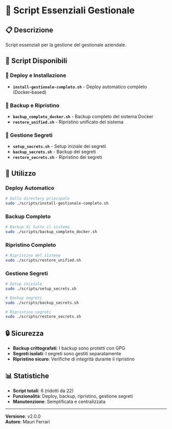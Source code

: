 # 🔧 Script Essenziali Gestionale

## 📋 Descrizione
Script essenziali per la gestione del gestionale aziendale.

## 📁 Script Disponibili

### 🚀 Deploy e Installazione
- **`install-gestionale-completo.sh`** - Deploy automatico completo (Docker-based)

### 💾 Backup e Ripristino
- **`backup_completo_docker.sh`** - Backup completo del sistema Docker
- **`restore_unified.sh`** - Ripristino unificato del sistema

### 🔐 Gestione Segreti
- **`setup_secrets.sh`** - Setup iniziale dei segreti
- **`backup_secrets.sh`** - Backup dei segreti
- **`restore_secrets.sh`** - Ripristino dei segreti

## 🎯 Utilizzo

### Deploy Automatico
```bash
# Dalla directory principale
sudo ./scripts/install-gestionale-completo.sh
```

### Backup Completo
```bash
# Backup di tutto il sistema
sudo ./scripts/backup_completo_docker.sh
```

### Ripristino Completo
```bash
# Ripristino del sistema
sudo ./scripts/restore_unified.sh
```

### Gestione Segreti
```bash
# Setup iniziale
sudo ./scripts/setup_secrets.sh

# Backup segreti
sudo ./scripts/backup_secrets.sh

# Ripristino segreti
sudo ./scripts/restore_secrets.sh
```

## 🔒 Sicurezza

- **Backup crittografati**: I backup sono protetti con GPG
- **Segreti isolati**: I segreti sono gestiti separatamente
- **Ripristino sicuro**: Verifiche di integrità durante il ripristino

## 📊 Statistiche

- **Script totali**: 6 (ridotti da 22)
- **Funzionalità**: Deploy, backup, ripristino, gestione segreti
- **Manutenzione**: Semplificata e centralizzata

---
**Versione**: v2.0.0  
**Autore**: Mauri Ferrari 